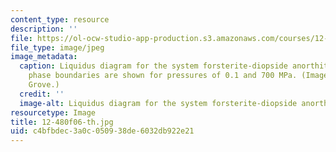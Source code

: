 ```yaml
---
content_type: resource
description: ''
file: https://ol-ocw-studio-app-production.s3.amazonaws.com/courses/12-480-thermodynamics-for-geoscientists-fall-2006/c4bfbdec3a0c050938de6032db922e21_12-480f06-th.jpg
file_type: image/jpeg
image_metadata:
  caption: Liquidus diagram for the system forsterite-diopside anorthite. Primary
    phase boundaries are shown for pressures of 0.1 and 700 MPa. (Image by Prof. Timothy
    Grove.)
  credit: ''
  image-alt: Liquidus diagram for the system forsterite-diopside anorthite.
resourcetype: Image
title: 12-480f06-th.jpg
uid: c4bfbdec-3a0c-0509-38de-6032db922e21
---
```

